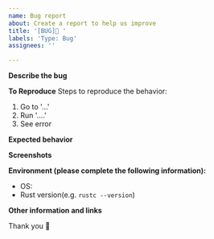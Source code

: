 ```yaml
---
name: Bug report
about: Create a report to help us improve
title: '[BUG]🐛 '
labels: 'Type: Bug'
assignees: ''

---
```


**Describe the bug**
<!-- A clear and concise description of what the bug is. -->

**To Reproduce**
Steps to reproduce the behavior:
1. Go to '...'
2. Run '....'
3. See error

**Expected behavior**
<!-- A clear and concise description of what you expected to happen. -->

**Screenshots**
<!-- If applicable, add screenshots to help explain your problem. -->

**Environment (please complete the following information):**
 - OS: 
 - Rust version(e.g. `rustc --version`)

**Other information and links**
<!-- Add any other context about the problem here. -->

Thank you 🙏